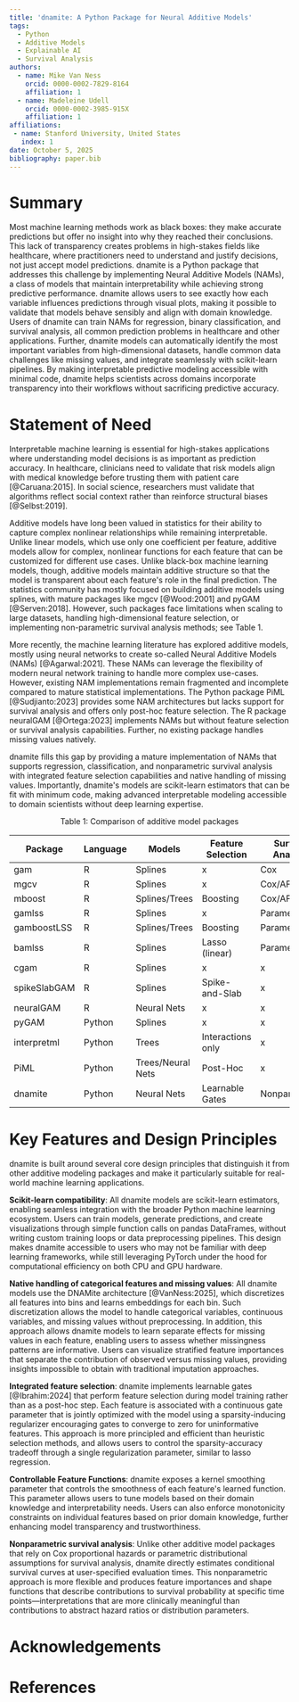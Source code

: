 ```yaml
---
title: 'dnamite: A Python Package for Neural Additive Models'
tags:
  - Python
  - Additive Models
  - Explainable AI
  - Survival Analysis
authors:
  - name: Mike Van Ness
    orcid: 0000-0002-7829-8164
    affiliation: 1
  - name: Madeleine Udell
    orcid: 0000-0002-3985-915X
    affiliation: 1
affiliations:
 - name: Stanford University, United States
   index: 1
date: October 5, 2025
bibliography: paper.bib
---
```


# Summary

Most machine learning methods work as black boxes: they make accurate predictions but offer no insight into why they reached their conclusions. 
This lack of transparency creates problems in high-stakes fields like healthcare, where practitioners need to understand and justify decisions, not just accept model predictions. 
dnamite is a Python package that addresses this challenge by implementing Neural Additive Models (NAMs), a class of models that maintain interpretability while achieving strong predictive performance. 
dnamite allows users to see exactly how each variable influences predictions through visual plots, making it possible to validate that models behave sensibly and align with domain knowledge. 
Users of dnamite can train NAMs for regression, binary classification, and survival analysis, all common prediction problems in healthcare and other applications.
Further, dnamite models can automatically identify the most important variables from high-dimensional datasets, handle common data challenges like missing values, and integrate seamlessly with scikit-learn pipelines. 
By making interpretable predictive modeling accessible with minimal code, dnamite helps scientists across domains incorporate transparency into their workflows without sacrificing predictive accuracy.

# Statement of Need

Interpretable machine learning is essential for high-stakes applications where understanding model decisions is as important as prediction accuracy. 
In healthcare, clinicians need to validate that risk models align with medical knowledge before trusting them with patient care [@Caruana:2015]. 
In social science, researchers must validate that algorithms reflect social context rather than reinforce structural biases [@Selbst:2019].

Additive models have long been valued in statistics for their ability to capture complex nonlinear relationships while remaining interpretable.
Unlike linear models, which use only one coefficient per feature, additive models allow for complex, nonlinear functions for each feature that can be customized for different use cases.
Unlike black-box machine learning models, though, additive models maintain additive structure so that the model is transparent about each feature's role in the final prediction.
The statistics community has mostly focused on building additive models using splines, with mature packages like mgcv [@Wood:2001] and pyGAM [@Serven:2018].
However, such packages face limitations when scaling to large datasets, handling high-dimensional feature selection, or implementing non-parametric survival analysis methods; see Table 1.

More recently, the machine learning literature has explored additive models, mostly using neural networks to create so-called Neural Additive Models (NAMs) [@Agarwal:2021].
These NAMs can leverage the flexibility of modern neural network training to handle more complex use-cases.
However, existing NAM implementations remain fragmented and incomplete compared to mature statistical implementations.
The Python package PiML [@Sudjianto:2023] provides some NAM architectures but lacks support for survival analysis and offers only post-hoc feature selection. 
The R package neuralGAM [@Ortega:2023] implements NAMs but without feature selection or survival analysis capabilities. 
Further, no existing package handles missing values natively.

dnamite fills this gap by providing a mature implementation of NAMs that supports regression, classification, and nonparametric survival analysis with integrated feature selection capabilities and native handling of missing values.
Importantly, dnamite's models are scikit-learn estimators that can be fit with minimum code, making advanced interpretable modeling accessible to domain scientists without deep learning expertise.

<div align="center">

Table 1: Comparison of additive model packages

| Package        | Language | Models           | Feature Selection     | Survival Analysis | Missing Values |
|----------------|----------|------------------|-----------------------|------------------|----------------|
| gam            | R        | Splines          | x                     | Cox              | x              |
| mgcv           | R        | Splines          | x                     | Cox/AFT          | x              |
| mboost         | R        | Splines/Trees    | Boosting              | Cox/AFT          | x              |
| gamlss         | R        | Splines          | x                     | Parametric       | x              |
| gamboostLSS    | R        | Splines/Trees    | Boosting              | Parametric       | x              |
| bamlss         | R        | Splines          | Lasso (linear)        | Parametric       | x              |
| cgam           | R        | Splines          | x                     | x                | x              |
| spikeSlabGAM   | R        | Splines          | Spike-and-Slab        | x                | x              |
| neuralGAM      | R        | Neural Nets      | x                     | x                | x              |
| pyGAM          | Python   | Splines          | x                     | x                | x              |
| interpretml    | Python   | Trees            | Interactions only     | x                | &check;              |
| PiML           | Python   | Trees/Neural Nets| Post-Hoc              | x                | x              |
| dnamite        | Python   | Neural Nets      | Learnable Gates       | Nonparametric    | &check;              |

</div>

# Key Features and Design Principles

dnamite is built around several core design principles that distinguish it from other additive modeling packages and make it particularly suitable for real-world machine learning applications.

**Scikit-learn compatibility**: All dnamite models are scikit-learn estimators, enabling seamless integration with the broader Python machine learning ecosystem. 
Users can train models, generate predictions, and create visualizations through simple function calls on pandas DataFrames, without writing custom training loops or data preprocessing pipelines. 
This design makes dnamite accessible to users who may not be familiar with deep learning frameworks, while still leveraging PyTorch under the hood for computational efficiency on both CPU and GPU hardware.

**Native handling of categorical features and missing values**: All dnamite models use the DNAMite architecture [@VanNess:2025], which discretizes all features into bins and learns embeddings for each bin.
Such discretization allows the model to handle categorical variables, continuous variables, and missing values without preprocessing. 
In addition, this approach allows dnamite models to learn separate effects for missing values in each feature, enabling users to assess whether missingness patterns are informative.
Users can visualize stratified feature importances that separate the contribution of observed versus missing values, providing insights impossible to obtain with traditional imputation approaches.

**Integrated feature selection**: dnamite implements learnable gates [@Ibrahim:2024] that perform feature selection during model training rather than as a post-hoc step. 
Each feature is associated with a continuous gate parameter that is jointly optimized with the model using a sparsity-inducing regularizer encouraging gates to converge to zero for uninformative features. 
This approach is more principled and efficient than heuristic selection methods, and allows users to control the sparsity-accuracy tradeoff through a single regularization parameter, similar to lasso regression.

**Controllable Feature Functions**: dnamite exposes a kernel smoothing parameter that controls the smoothness of each feature's learned function.
This parameter allows users to tune models based on their domain knowledge and interpretability needs. 
Users can also enforce monotonicity constraints on individual features based on prior domain knowledge, further enhancing model transparency and trustworthiness.

**Nonparametric survival analysis**: Unlike other additive model packages that rely on Cox proportional hazards or parametric distributional assumptions for survival analysis, dnamite directly estimates conditional survival curves at user-specified evaluation times. 
This nonparametric approach is more flexible and produces feature importances and shape functions that describe contributions to survival probability at specific time points—interpretations that are more clinically meaningful than contributions to abstract hazard ratios or distribution parameters.

# Acknowledgements

# References